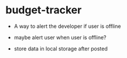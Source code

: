 # budget-tracker

* A way to alert the developer if user is offline
* maybe alert user when user is offline?

* store data in local storage after posted



